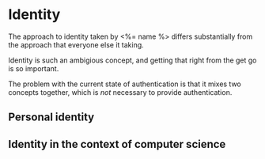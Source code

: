 # Identity

The approach to identity taken by <%= name %> differs substantially from the approach that everyone else it taking.

Identity is such an ambigious concept, and getting that right from the get go is so important.

The problem with the current state of authentication is that it mixes two concepts together, which is _not_ necessary to provide authentication.

## Personal identity

## Identity in the context of computer science


